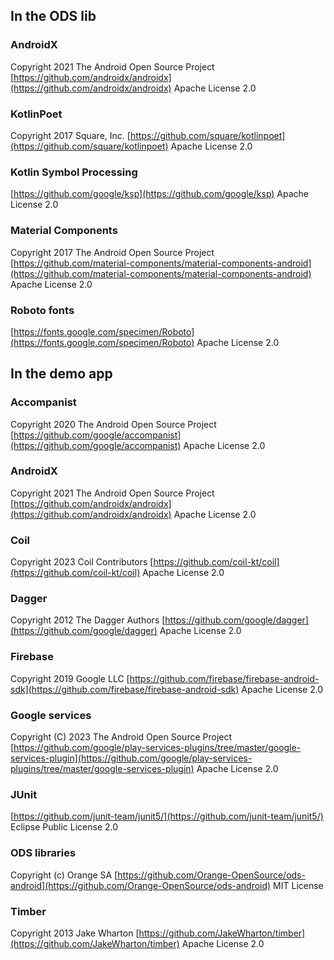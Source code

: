 ## In the ODS lib

### AndroidX

Copyright 2021 The Android Open Source Project
[https://github.com/androidx/androidx](https://github.com/androidx/androidx)
Apache License 2.0

### KotlinPoet

Copyright 2017 Square, Inc.
[https://github.com/square/kotlinpoet](https://github.com/square/kotlinpoet)
Apache License 2.0

### Kotlin Symbol Processing

[https://github.com/google/ksp](https://github.com/google/ksp)
Apache License 2.0

### Material Components

Copyright 2017 The Android Open Source Project
[https://github.com/material-components/material-components-android](https://github.com/material-components/material-components-android)
Apache License 2.0

### Roboto fonts

[https://fonts.google.com/specimen/Roboto](https://fonts.google.com/specimen/Roboto)
Apache License 2.0

## In the demo app

### Accompanist

Copyright 2020 The Android Open Source Project
[https://github.com/google/accompanist](https://github.com/google/accompanist)
Apache License 2.0

### AndroidX

Copyright 2021 The Android Open Source Project
[https://github.com/androidx/androidx](https://github.com/androidx/androidx)
Apache License 2.0

### Coil

Copyright 2023 Coil Contributors
[https://github.com/coil-kt/coil](https://github.com/coil-kt/coil)
Apache License 2.0

### Dagger

Copyright 2012 The Dagger Authors
[https://github.com/google/dagger](https://github.com/google/dagger)
Apache License 2.0

### Firebase

Copyright 2019 Google LLC
[https://github.com/firebase/firebase-android-sdk](https://github.com/firebase/firebase-android-sdk)
Apache License 2.0

### Google services

Copyright (C) 2023 The Android Open Source Project
[https://github.com/google/play-services-plugins/tree/master/google-services-plugin](https://github.com/google/play-services-plugins/tree/master/google-services-plugin)
Apache License 2.0

### JUnit

[https://github.com/junit-team/junit5/](https://github.com/junit-team/junit5/)
Eclipse Public License 2.0

### ODS libraries

Copyright (c) Orange SA
[https://github.com/Orange-OpenSource/ods-android](https://github.com/Orange-OpenSource/ods-android)
MIT License

### Timber

Copyright 2013 Jake Wharton
[https://github.com/JakeWharton/timber](https://github.com/JakeWharton/timber)
Apache License 2.0
